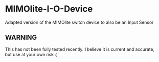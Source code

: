 MIMOlite-I-O-Device
===================

Adapted version of the MIMOlite switch device to also be an Input Sensor

WARNING
-------
This has not been fully tested recently. I believe it is current and accurate, but use at your own risk :) 

